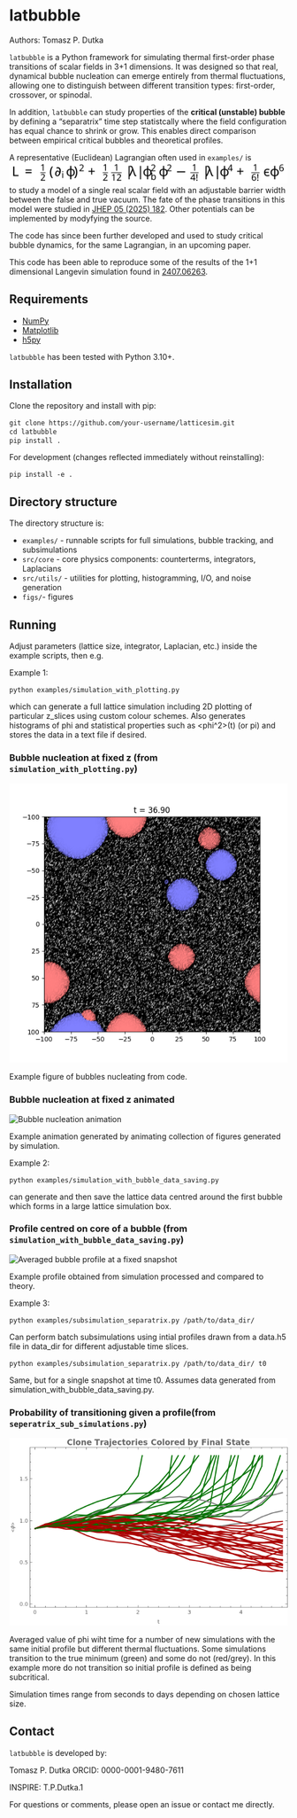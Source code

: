 # latbubble
Authors: Tomasz P. Dutka

`latbubble` is a Python framework for simulating thermal first-order phase transitions 
of scalar fields in 3+1 dimensions. It was designed so that real, dynamical bubble nucleation 
can emerge entirely from thermal fluctuations, allowing one to distinguish between different 
transition types: first-order, crossover, or spinodal.

In addition, `latbubble` can study properties of the **critical (unstable) bubble** 
by defining a “separatrix” time step statistcally where the field configuration has equal chance to 
shrink or grow. This enables direct comparison between empirical critical bubbles and theoretical 
profiles.

A representative (Euclidean) Lagrangian often used in `examples/` is
![L = 1/2*(dφ/dxᵢ)² + 1/2 * 1/12*|λ|*φ_b²*φ² - 1/4!*|λ|*φ⁴ + 1/6!*ε*φ⁶](figs/Lagrangian.svg)
to study a model of a single real scalar field with an adjustable barrier width between the false and true
vacuum. The fate of the phase transitions in this model were studied in [JHEP 05 (2025) 182](https://doi.org/10.1007/JHEP05(2025)182). 
Other potentials can be implemented by modyfying the source.

The code has since been further developed and used to study critical bubble dynamics,
for the same Lagrangian, in an upcoming paper.

This code has been able to reproduce some of the results of the 1+1 dimensional Langevin 
simulation found in [2407.06263](https://arxiv.org/abs/2407.06263).

## Requirements

- [NumPy](https://numpy.org/)
- [Matplotlib](https://matplotlib.org/)
- [h5py](https://www.h5py.org/)

`latbubble` has been tested with Python 3.10+.

## Installation

Clone the repository and install with pip:
```
git clone https://github.com/your-username/latticesim.git
cd latbubble
pip install .
```

For development (changes reflected immediately without reinstalling):
```
pip install -e .
```

## Directory structure
The directory structure is:

- `examples/` - runnable scripts for full simulations, bubble tracking, and subsimulations
- `src/core` - core physics components: counterterms, integrators, Laplacians
- `src/utils/` - utilities for plotting, histogramming, I/O, and noise generation
- `figs/`- figures

## Running

Adjust parameters (lattice size, integrator, Laplacian, etc.) inside the example scripts, then e.g.

Example 1:

```
python examples/simulation_with_plotting.py
```
which can generate a full lattice simulation including 2D plotting of particular z_slices using custom colour schemes. Also generates
histograms of phi and statistical properties such as <phi^2>(t) (or pi) and stores the data in a text file if desired.

### Bubble nucleation at fixed z (from `simulation_with_plotting.py`)
![Bubble nucleation figure](figs/bubble_slice.png)

Example figure of bubbles nucleating from code.

### Bubble nucleation at fixed z animated
![Bubble nucleation animation](figs/example_animation.gif)

Example animation generated by animating collection of figures generated by simulation.



Example 2:

```
python examples/simulation_with_bubble_data_saving.py
````
can generate and then save the lattice data centred around the first bubble which forms in a large lattice simulation box.

### Profile centred on core of a bubble (from `simulation_with_bubble_data_saving.py`)
![Averaged bubble profile at a fixed snapshot](figs/bub_profile_example.png)

Example profile obtained from simulation processed and compared to theory.





Example 3:

```
python examples/subsimulation_separatrix.py /path/to/data_dir/
````
Can perform batch subsimulations using intial profiles drawn from a data.h5 file in data_dir for different adjustable time slices.

```
python examples/subsimulation_separatrix.py /path/to/data_dir/ t0
````
Same, but for a single snapshot at time t0. Assumes data generated from simulation_with_bubble_data_saving.py.


### Probability of transitioning given a profile(from `seperatrix_sub_simulations.py`)
![Subsimulation results](figs/phi_r_multi.png)

Averaged value of phi wiht time for a number of new simulations with the same initial profile but different thermal fluctuations. Some 
simulations transition to the true minimum (green) and some do not (red/grey). In this example more do not transition so initial profile is defined as being 
subcritical.

Simulation times range from seconds to days depending on chosen lattice size.

## Contact

`latbubble` is developed by:

Tomasz P. Dutka
ORCID: 0000-0001-9480-7611

INSPIRE: T.P.Dutka.1

For questions or comments, please open an issue or contact me directly.
